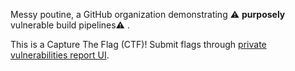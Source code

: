 Messy poutine, a GitHub organization demonstrating ⚠️ **purposely** vulnerable build pipelines⚠️ .

This is a Capture The Flag (CTF)!
Submit flags through [private vulnerabilities report UI](https://github.com/messypoutine/.github/security/advisories/new).
